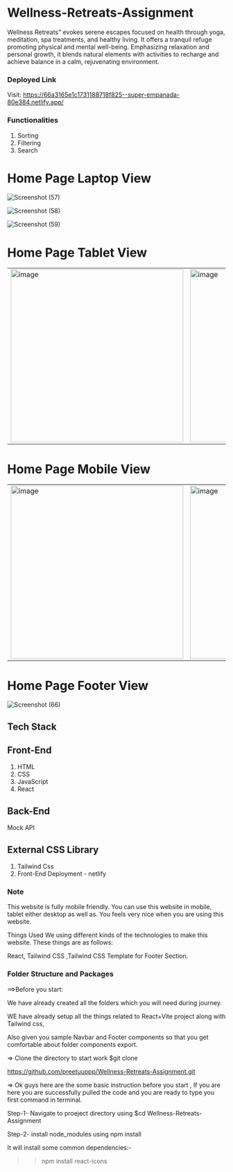# Wellness-Retreats-Assignment

Wellness Retreats" evokes serene escapes focused on health through yoga, meditation, spa treatments, and healthy living. It offers a tranquil refuge promoting physical and mental well-being. Emphasizing relaxation and personal growth, it blends natural elements with activities to recharge and achieve balance in a calm, rejuvenating environment.

### Deployed Link
Visit: https://66a3165e1c1731188718f825--super-empanada-80e384.netlify.app/

### Functionalities

1. Sorting
2. Filtering
3. Search

# Home Page Laptop View


![Screenshot (57)](https://github.com/user-attachments/assets/ac765b3b-928b-494a-8708-6a37479c0222)

![Screenshot (58)](https://github.com/user-attachments/assets/1396a860-f9c2-46a5-b088-2ebf0ba1bb32)

![Screenshot (59)](https://github.com/user-attachments/assets/a7e16fa7-35dc-4fc2-a64a-fa2b6421ec3c)


# Home Page Tablet View
<p align="center" width="100%">
<table>
  <tr>
    <td valign="top"><img width="398" alt="image" src="https://github.com/user-attachments/assets/3f13a05f-9b36-4c7b-9c9f-8d58bf06460f"></td>
    <td valign="top"><img width="398" alt="image" src="https://github.com/user-attachments/assets/ec2b251c-2e94-44ba-89fd-a8fca5aa3b94"></td>
    <td valign="top"><img width="398" alt="image" src="https://github.com/user-attachments/assets/60334da6-09a8-4177-b833-598a9b9cd205"></td>

  </tr>
</table>
</p>


# Home Page Mobile View
<p align="center" width="100%">
<table>
  <tr>
    <td valign="top"><img width="398" alt="image" src="https://github.com/user-attachments/assets/5522d7e6-ade4-483b-ae2b-4f6d967e32b6"></td>
    <td valign="top"><img width="398" alt="image" src="https://github.com/user-attachments/assets/2e793433-61e7-44df-bb23-ce102704b2b3"></td>
    <td valign="top"><img width="398" alt="image" src="https://github.com/user-attachments/assets/fbbe527d-8164-4b08-934f-5ad8a91add4f"></td>
  </tr>
</table>
</p>

# Home Page Footer View
![Screenshot (66)](https://github.com/user-attachments/assets/f7ee8f98-9e3e-4115-b06c-b56ff7a960e7)


## Tech Stack

## Front-End
1. HTML
2. CSS
3. JavaScript
4. React

## Back-End
 Mock API

## External CSS Library
1. Tailwind Css
2. Front-End Deployment - netlify

### Note

This website is fully mobile friendly. You can use this website in mobile, tablet either desktop as well as. You feels very nice when you are using this website.

Things Used We using different kinds of the technologies to make this website. These things are as follows:

 React, Tailwind CSS ,Tailwind CSS Template for Footer Section.

### Folder Structure and Packages

==>Before you start:

We have already created all the folders which you will need during journey.

WE have already setup all the things related to React+Vite project along with Tailwind css,

Also given you sample Navbar and Footer components so that you get comfortable about folder components export.

=> Clone the directory to start work $git clone 

https://github.com/preetuuppp/Wellness-Retreats-Assignment.git

=> Ok guys here are the some basic instruction before you start , If you are here you are successfully pulled the code and you are ready to type you first command in terminal.

Step-1- Navigate to proeject directory using $cd Wellness-Retreats-Assignment

Step-2- install node_modules using npm install

It will install some common dependencies:-
>> npm install react-icons 







